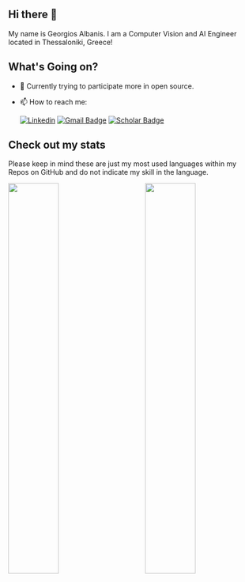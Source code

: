 ## Hi there 👋
My name is Georgios Albanis. I am a Computer Vision and AI Engineer located in Thessaloniki, Greece!

## What's Going on?
- 📖 Currently trying to participate more in open source.
- 📫 How to reach me: 
    
    [![Linkedin](https://img.shields.io/badge/-GeorgiosAlbanis-blue?style=flat&logo=Linkedin&logoColor=white)](https://www.linkedin.com/in/georgios-albanis-7848b0130/)
    [![Gmail Badge](https://img.shields.io/badge/-Gmail-c14438?style=plastic-square&logo=Gmail&logoColor=white&link=mailto:giorgos_al10@hotmail.com&color=D14836)](mailto:giorgos_al10@hotmail.com)
[![Scholar Badge](https://img.shields.io/badge/-Scholar-c14438?style=plastic-square&logo=google&logoColor=white&color=4285F4)](https://scholar.google.com/citations?hl=en&user=2o1nthIAAAAJ)

## Check out my stats
<p>Please keep in mind these are just my most used languages within my Repos on GitHub and do not indicate my skill in the language.</p>
<a href='https://github.com/tzole1155'>
  <img align='left' width='45%' src='https://github-readme-stats.vercel.app/api/top-langs/?username=tzole1155&theme=merko&layout=compact&hide=powershell'>
</a>
<a href='https://github.com/tzole1155'>
  <img align='right' width='45%' src='https://github-readme-stats.vercel.app/api?username=tzole1155&theme=merko&show_icons=true'>
</a>


<!--
**tzole1155/tzole1155** is a ✨ _special_ ✨ repository because its `README.md` (this file) appears on your GitHub profile.

Here are some ideas to get you started:

- 🔭 I’m currently working on ...
- 🌱 I’m currently learning ...
- 👯 I’m looking to collaborate on ...
- 🤔 I’m looking for help with ....
- 💬 Ask me about ...
- 📫 How to reach me: ...
- 😄 Pronouns: ...
- ⚡ Fun fact: ...
-->
